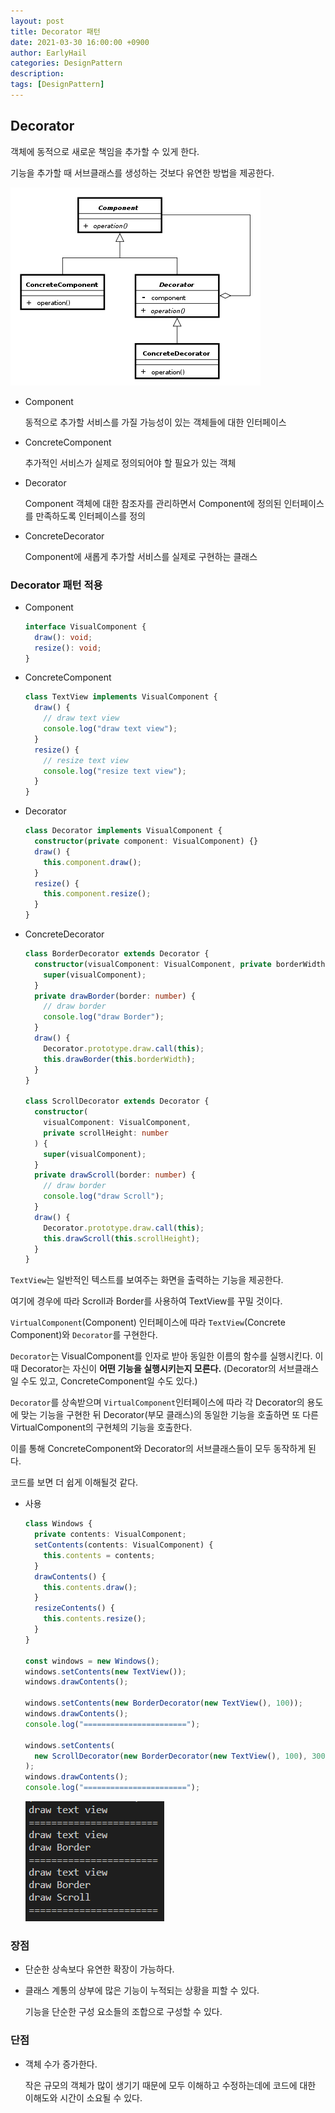```yaml
---
layout: post
title: Decorator 패턴
date: 2021-03-30 16:00:00 +0900
author: EarlyHail
categories: DesignPattern
description:
tags: [DesignPattern]
---
```


## Decorator

객체에 동적으로 새로운 책임을 추가할 수 있게 한다.

기능을 추가할 때 서브클래스를 생성하는 것보다 유연한 방법을 제공한다.

![decorator-diagram](/assets/posts/DesignPattern/Decorator/img1.png)

- Component

  동적으로 추가할 서비스를 가질 가능성이 있는 객체들에 대한 인터페이스

- ConcreteComponent

  추가적인 서비스가 실제로 정의되어야 할 필요가 있는 객체

- Decorator

  Component 객체에 대한 참조자를 관리하면서 Component에 정의된 인터페이스를 만족하도록 인터페이스를 정의

- ConcreteDecorator

  Component에 새롭게 추가할 서비스를 실제로 구현하는 클래스

### Decorator 패턴 적용

- Component

  ```typescript
  interface VisualComponent {
    draw(): void;
    resize(): void;
  }
  ```

- ConcreteComponent

  ```typescript
  class TextView implements VisualComponent {
    draw() {
      // draw text view
      console.log("draw text view");
    }
    resize() {
      // resize text view
      console.log("resize text view");
    }
  }
  ```

- Decorator

  ```typescript
  class Decorator implements VisualComponent {
    constructor(private component: VisualComponent) {}
    draw() {
      this.component.draw();
    }
    resize() {
      this.component.resize();
    }
  }
  ```

- ConcreteDecorator

  ```typescript
  class BorderDecorator extends Decorator {
    constructor(visualComponent: VisualComponent, private borderWidth: number) {
      super(visualComponent);
    }
    private drawBorder(border: number) {
      // draw border
      console.log("draw Border");
    }
    draw() {
      Decorator.prototype.draw.call(this);
      this.drawBorder(this.borderWidth);
    }
  }

  class ScrollDecorator extends Decorator {
    constructor(
      visualComponent: VisualComponent,
      private scrollHeight: number
    ) {
      super(visualComponent);
    }
    private drawScroll(border: number) {
      // draw border
      console.log("draw Scroll");
    }
    draw() {
      Decorator.prototype.draw.call(this);
      this.drawScroll(this.scrollHeight);
    }
  }
  ```

`TextView`는 일반적인 텍스트를 보여주는 화면을 출력하는 기능을 제공한다.

여기에 경우에 따라 Scroll과 Border를 사용하여 TextView를 꾸밀 것이다.

`VirtualComponent`(Component) 인터페이스에 따라 `TextView`(Concrete Component)와 `Decorator`를 구현한다.

`Decorator`는 VisualComponent를 인자로 받아 동일한 이름의 함수를 실행시킨다. 이 때 Decorator는 자신이 **어떤 기능을 실행시키는지 모른다.** (Decorator의 서브클래스일 수도 있고, ConcreteComponent일 수도 있다.)

`Decorator`를 상속받으며 `VirtualComponent`인터페이스에 따라 각 Decorator의 용도에 맞는 기능을 구현한 뒤 Decorator(부모 클래스)의 동일한 기능을 호출하면 또 다른 VirtualComponent의 구현체의 기능을 호출한다.

이를 통해 ConcreteComponent와 Decorator의 서브클래스들이 모두 동작하게 된다.

코드를 보면 더 쉽게 이해될것 같다.

- 사용

  ```typescript
  class Windows {
    private contents: VisualComponent;
    setContents(contents: VisualComponent) {
      this.contents = contents;
    }
    drawContents() {
      this.contents.draw();
    }
    resizeContents() {
      this.contents.resize();
    }
  }

  const windows = new Windows();
  windows.setContents(new TextView());
  windows.drawContents();

  windows.setContents(new BorderDecorator(new TextView(), 100));
  windows.drawContents();
  console.log("=======================");

  windows.setContents(
    new ScrollDecorator(new BorderDecorator(new TextView(), 100), 300)
  );
  windows.drawContents();
  console.log("=======================");
  ```

  ![decorator-result](/assets/posts/DesignPattern/Decorator/img2.png)

### 장점

- 단순한 상속보다 유연한 확장이 가능하다.

- 클래스 계통의 상부에 많은 기능이 누적되는 상황을 피할 수 있다.

  기능을 단순한 구성 요소들의 조합으로 구성할 수 있다.

### 단점

- 객체 수가 증가한다.

  작은 규모의 객체가 많이 생기기 때문에 모두 이해하고 수정하는데에 코드에 대한 이해도와 시간이 소요될 수 있다.
